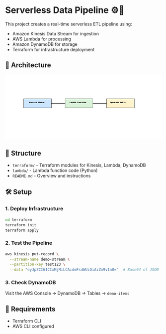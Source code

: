 # Serverless Data Pipeline ⚙️🚀

This project creates a real-time serverless ETL pipeline using:

- Amazon Kinesis Data Stream for ingestion
- AWS Lambda for processing
- Amazon DynamoDB for storage
- Terraform for infrastructure deployment

## 🧩 Architecture

![Architecture](architecture.png)

## 📁 Structure

- `terraform/` - Terraform modules for Kinesis, Lambda, DynamoDB
- `lambda/` - Lambda function code (Python)
- `README.md` - Overview and instructions

## 🛠️ Setup

### 1. Deploy Infrastructure

```bash
cd terraform
terraform init
terraform apply
```

### 2. Test the Pipeline

```bash
aws kinesis put-record \
  --stream-name demo-stream \
  --partition-key test123 \
  --data "eyJpZCI6ICIxMjMiLCAidmFsdWUiOiAiZm9vIn0="  # Base64 of JSON
```

### 3. Check DynamoDB

Visit the AWS Console → DynamoDB → Tables → `demo-items`

## 🔧 Requirements

- Terraform CLI
- AWS CLI configured
